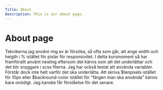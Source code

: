 ```yaml
---
Title: About
Description: This is our about page.
---
```


About page
==========================

<div class="box"><div class = "insidediv"><p> Teknikerna jag använt mig av är försöka, så ofta som går, att ange width och heigth i % istället för pixlar för responsivitet. I detta kursmoment så har framförallt använt nesting eftersom det känns som att det underlättar och det blir snyggare i scss filerna. Jag har också testat att använda variabler. Förstår dock inte helt varför det ska underlätta. Att skriva $tenpixels istället för 10px eller $backround-color istället för "färgen man ska använda" känns bara onödigt. Jag kanske får förståelse för det senare. </p></div></div>